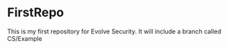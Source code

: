 # FirstRepo
This is my first repository for Evolve Security. It will include a branch called CS/Example

